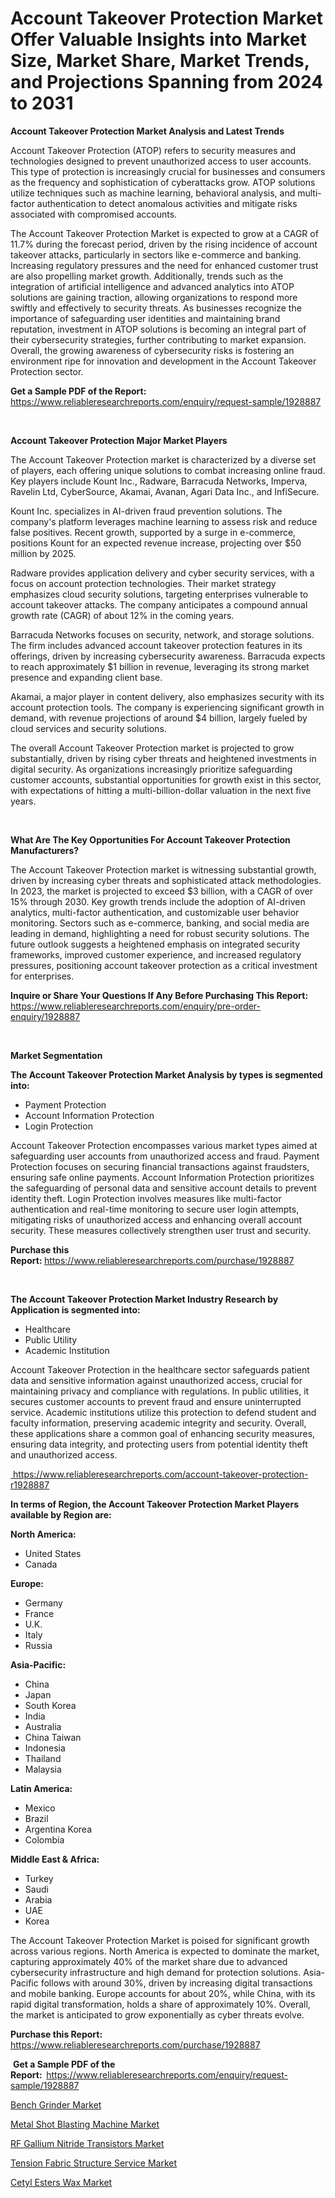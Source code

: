 <p><h1>Account Takeover Protection Market Offer Valuable Insights into Market Size, Market Share, Market Trends, and Projections Spanning from 2024 to 2031</h1></p><p><strong>Account Takeover Protection Market Analysis and Latest Trends</strong></p>
<p><p>Account Takeover Protection (ATOP) refers to security measures and technologies designed to prevent unauthorized access to user accounts. This type of protection is increasingly crucial for businesses and consumers as the frequency and sophistication of cyberattacks grow. ATOP solutions utilize techniques such as machine learning, behavioral analysis, and multi-factor authentication to detect anomalous activities and mitigate risks associated with compromised accounts.</p><p>The Account Takeover Protection Market is expected to grow at a CAGR of 11.7% during the forecast period, driven by the rising incidence of account takeover attacks, particularly in sectors like e-commerce and banking. Increasing regulatory pressures and the need for enhanced customer trust are also propelling market growth. Additionally, trends such as the integration of artificial intelligence and advanced analytics into ATOP solutions are gaining traction, allowing organizations to respond more swiftly and effectively to security threats. As businesses recognize the importance of safeguarding user identities and maintaining brand reputation, investment in ATOP solutions is becoming an integral part of their cybersecurity strategies, further contributing to market expansion. Overall, the growing awareness of cybersecurity risks is fostering an environment ripe for innovation and development in the Account Takeover Protection sector.</p></p>
<p><strong>Get a Sample PDF of the Report:&nbsp;</strong> <a href="https://www.reliableresearchreports.com/enquiry/request-sample/1928887?utm_campaign=31&utm_medium=2&utm_source=Github&utm_content=ia&utm_term=25102024&utm_id=account-takeover-protection">https://www.reliableresearchreports.com/enquiry/request-sample/1928887</a></p>
<p>&nbsp;</p>
<p><strong>Account Takeover Protection Major Market Players</strong></p>
<p><p>The Account Takeover Protection market is characterized by a diverse set of players, each offering unique solutions to combat increasing online fraud. Key players include Kount Inc., Radware, Barracuda Networks, Imperva, Ravelin Ltd, CyberSource, Akamai, Avanan, Agari Data Inc., and InfiSecure.</p><p>Kount Inc. specializes in AI-driven fraud prevention solutions. The company's platform leverages machine learning to assess risk and reduce false positives. Recent growth, supported by a surge in e-commerce, positions Kount for an expected revenue increase, projecting over $50 million by 2025.</p><p>Radware provides application delivery and cyber security services, with a focus on account protection technologies. Their market strategy emphasizes cloud security solutions, targeting enterprises vulnerable to account takeover attacks. The company anticipates a compound annual growth rate (CAGR) of about 12% in the coming years.</p><p>Barracuda Networks focuses on security, network, and storage solutions. The firm includes advanced account takeover protection features in its offerings, driven by increasing cybersecurity awareness. Barracuda expects to reach approximately $1 billion in revenue, leveraging its strong market presence and expanding client base.</p><p>Akamai, a major player in content delivery, also emphasizes security with its account protection tools. The company is experiencing significant growth in demand, with revenue projections of around $4 billion, largely fueled by cloud services and security solutions.</p><p>The overall Account Takeover Protection market is projected to grow substantially, driven by rising cyber threats and heightened investments in digital security. As organizations increasingly prioritize safeguarding customer accounts, substantial opportunities for growth exist in this sector, with expectations of hitting a multi-billion-dollar valuation in the next five years.</p></p>
<p>&nbsp;</p>
<p><strong>What Are The Key Opportunities For Account Takeover Protection Manufacturers?</strong></p>
<p><p>The Account Takeover Protection market is witnessing substantial growth, driven by increasing cyber threats and sophisticated attack methodologies. In 2023, the market is projected to exceed $3 billion, with a CAGR of over 15% through 2030. Key growth trends include the adoption of AI-driven analytics, multi-factor authentication, and customizable user behavior monitoring. Sectors such as e-commerce, banking, and social media are leading in demand, highlighting a need for robust security solutions. The future outlook suggests a heightened emphasis on integrated security frameworks, improved customer experience, and increased regulatory pressures, positioning account takeover protection as a critical investment for enterprises.</p></p>
<p><strong>Inquire or Share Your Questions If Any Before Purchasing This Report:</strong> <a href="https://www.reliableresearchreports.com/enquiry/pre-order-enquiry/1928887?utm_campaign=31&utm_medium=2&utm_source=Github&utm_content=ia&utm_term=25102024&utm_id=account-takeover-protection">https://www.reliableresearchreports.com/enquiry/pre-order-enquiry/1928887</a></p>
<p>&nbsp;</p>
<p><strong>Market Segmentation</strong></p>
<p><strong>The Account Takeover Protection Market Analysis by types is segmented into:</strong></p>
<p><ul><li>Payment Protection</li><li>Account Information Protection</li><li>Login Protection</li></ul></p>
<p><p>Account Takeover Protection encompasses various market types aimed at safeguarding user accounts from unauthorized access and fraud. Payment Protection focuses on securing financial transactions against fraudsters, ensuring safe online payments. Account Information Protection prioritizes the safeguarding of personal data and sensitive account details to prevent identity theft. Login Protection involves measures like multi-factor authentication and real-time monitoring to secure user login attempts, mitigating risks of unauthorized access and enhancing overall account security. These measures collectively strengthen user trust and security.</p></p>
<p><strong>Purchase this Report:&nbsp;</strong><a href="https://www.reliableresearchreports.com/purchase/1928887?utm_campaign=31&utm_medium=2&utm_source=Github&utm_content=ia&utm_term=25102024&utm_id=account-takeover-protection">https://www.reliableresearchreports.com/purchase/1928887</a></p>
<p>&nbsp;</p>
<p><strong>The Account Takeover Protection Market Industry Research by Application is segmented into:</strong></p>
<p><ul><li>Healthcare</li><li>Public Utility</li><li>Academic Institution</li></ul></p>
<p><p>Account Takeover Protection in the healthcare sector safeguards patient data and sensitive information against unauthorized access, crucial for maintaining privacy and compliance with regulations. In public utilities, it secures customer accounts to prevent fraud and ensure uninterrupted service. Academic institutions utilize this protection to defend student and faculty information, preserving academic integrity and security. Overall, these applications share a common goal of enhancing security measures, ensuring data integrity, and protecting users from potential identity theft and unauthorized access.</p></p>
<p><a href="https://www.reliableresearchreports.com/account-takeover-protection-r1928887?utm_campaign=31&utm_medium=2&utm_source=Github&utm_content=ia&utm_term=25102024&utm_id=account-takeover-protection">&nbsp;https://www.reliableresearchreports.com/account-takeover-protection-r1928887</a></p>
<p><strong>In terms of Region, the Account Takeover Protection Market Players available by Region are:</strong></p>
<p>
    <p> <strong> North America: </strong>
        <ul>
            <li>United States</li>
            <li>Canada</li>
        </ul>
        </p> 
    <p> <strong> Europe: </strong>
        <ul>
            <li>Germany</li>
            <li>France</li>
            <li>U.K.</li>
            <li>Italy</li>
            <li>Russia</li>
        </ul>
        </p> 
    <p> <strong> Asia-Pacific: </strong>
        <ul>
            <li>China</li>
            <li>Japan</li>
            <li>South Korea</li>
            <li>India</li>
            <li>Australia</li>
            <li>China Taiwan</li>
            <li>Indonesia</li>
            <li>Thailand</li>
            <li>Malaysia</li>
        </ul>
        </p> 
    <p> <strong> Latin America: </strong>
        <ul>
            <li>Mexico</li>
            <li>Brazil</li>
            <li>Argentina Korea</li>
            <li>Colombia</li>
        </ul>
        </p> 
    <p> <strong> Middle East & Africa: </strong>
        <ul>
            <li>Turkey</li>
            <li>Saudi</li>
            <li>Arabia</li>
            <li>UAE</li>
            <li>Korea</li>
        </ul>
    </p>
    </p>
<p><p>The Account Takeover Protection Market is poised for significant growth across various regions. North America is expected to dominate the market, capturing approximately 40% of the market share due to advanced cybersecurity infrastructure and high demand for protection solutions. Asia-Pacific follows with around 30%, driven by increasing digital transactions and mobile banking. Europe accounts for about 20%, while China, with its rapid digital transformation, holds a share of approximately 10%. Overall, the market is anticipated to grow exponentially as cyber threats evolve.</p></p>
<p><strong>Purchase this Report: </strong><a href="https://www.reliableresearchreports.com/purchase/1928887?utm_campaign=31&utm_medium=2&utm_source=Github&utm_content=ia&utm_term=25102024&utm_id=account-takeover-protection">https://www.reliableresearchreports.com/purchase/1928887</a></p>
<p>&nbsp;<strong>Get a Sample PDF of the Report:&nbsp;&nbsp;</strong><a href="https://www.reliableresearchreports.com/enquiry/request-sample/1928887?utm_campaign=31&utm_medium=2&utm_source=Github&utm_content=ia&utm_term=25102024&utm_id=account-takeover-protection">https://www.reliableresearchreports.com/enquiry/request-sample/1928887</a></p>
<p><strong></strong></p>
<p><p><a href="https://issuu.com/reportprime-2/docs/bench-grinder-market-size-2030.pptx_82561bb604c4e1?utm_campaign=31&utm_medium=2&utm_source=Github&utm_content=ia&utm_term=25102024&utm_id=account-takeover-protection">Bench Grinder Market</a></p><p><a href="https://issuu.com/reportprime-2/docs/metal-shot-blasting-machine-market-_a398b5c61ae8df?utm_campaign=31&utm_medium=2&utm_source=Github&utm_content=ia&utm_term=25102024&utm_id=account-takeover-protection">Metal Shot Blasting Machine Market</a></p><p><a href="https://www.linkedin.com/pulse/rf-gallium-nitride-transistors-market-outlook-share-analysis-sbw8f?utm_campaign=31&utm_medium=2&utm_source=Github&utm_content=ia&utm_term=25102024&utm_id=account-takeover-protection">RF Gallium Nitride Transistors Market</a></p><p><a href="https://www.linkedin.com/pulse/global-tension-fabric-structure-service-market-pulse-trends-klsuf?utm_campaign=31&utm_medium=2&utm_source=Github&utm_content=ia&utm_term=25102024&utm_id=account-takeover-protection">Tension Fabric Structure Service Market</a></p><p><a href="https://github.com/cristy9x9bur/Market-Research-Report-List-1/blob/main/cetyl-esters-wax-market.md?utm_campaign=31&utm_medium=2&utm_source=Github&utm_content=ia&utm_term=25102024&utm_id=account-takeover-protection">Cetyl Esters Wax Market</a></p></p>